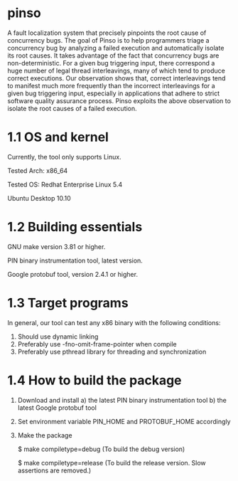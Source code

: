 pinso
=====

A fault localization system that precisely pinpoints the root cause of concurrency bugs.
The goal of Pinso is to help programmers triage a concurrency
bug by analyzing a failed execution and automatically isolate
its root causes. It takes advantage of the fact that concurrency
bugs are non-deterministic. For a given bug triggering input,
there correspond a huge number of legal thread interleavings,
many of which tend to produce correct executions. Our observation
shows that, correct interleavings tend to manifest much
more frequently than the incorrect interleavings for a given
bug triggering input, especially in applications that adhere
to strict software quality assurance process. Pinso exploits
the above observation to isolate the root causes of a failed
execution.


1.1 OS and kernel
=================

Currently, the tool only supports Linux.

Tested Arch:
  x86_64

Tested OS:
  Redhat Enterprise Linux 5.4
  
  Ubuntu Desktop 10.10

1.2 Building essentials
=======================

GNU make version 3.81 or higher.

PIN binary instrumentation tool, latest version.

Google protobuf tool, version 2.4.1 or higher.

1.3 Target programs
===================

In general, our tool can test any x86 binary with the following
conditions:
  1) Should use dynamic linking
  2) Preferably use -fno-omit-frame-pointer when compile
  3) Preferably use pthread library for threading and synchronization

1.4 How to build the package
===================

1) Download and install
   a) the latest PIN binary instrumentation tool
   b) the latest Google protobuf tool

2) Set environment variable PIN_HOME and PROTOBUF_HOME accordingly

3) Make the package

   $ make compiletype=debug
   (To build the debug version)

   $ make compiletype=release
   (To build the release version. Slow assertions are removed.)
